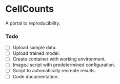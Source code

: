 # CellCounts
A portal to reproducibility.

### Todo
- [ ] Upload sample data.
- [ ] Upload trained model.
- [ ] Create container with working environment.
- [ ] ImageJ script with predetermined configuration.
- [ ] Script to automatically recreate results.
- [ ] Code documentation.

